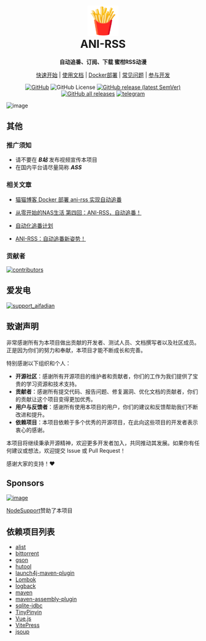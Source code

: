 <div align="center">
<img alt="icon-512.png" height="80" src="ui/public/icon-512.png"/>
<h1 align="center" style="margin-top: 0">ANI-RSS</h1>
<p align="center">
<strong>自动追番、订阅、下载 蜜柑RSS动漫</strong>
</p>

[快速开始](https://docs.wushuo.top/start)
|
[使用文档](https://docs.wushuo.top/add-rss)
|
[Docker部署](https://docs.wushuo.top/deploy/docker)
|
[常见问题](https://docs.wushuo.top/faq)
|
[参与开发](https://docs.wushuo.top/dev/basic)

[![GitHub](https://img.shields.io/badge/-GitHub-181717?logo=github)](https://github.com/wushuo894/ani-rss)
![GitHub License](https://img.shields.io/github/license/wushuo894/ani-rss)
[![GitHub release (latest SemVer)](https://img.shields.io/github/v/release/wushuo894/ani-rss?color=blue&label=download&sort=semver)](https://github.com/wushuo894/ani-rss/releases/latest)
[![GitHub all releases](https://img.shields.io/github/downloads/wushuo894/ani-rss/total?color=blue&label=github%20downloads)](https://docs.wushuo.top/history)
[![telegram](https://img.shields.io/static/v1?label=telegram&amp;message=ani-rss&amp;color=blue)](https://t.me/ani_rss)

</div>

![image](https://github.com/wushuo894/ani-rss-docs/raw/master/docs/public/screenshot/62f73859bd2fb7063f7f1eff12545fec-screenshot.webp)

## 其他

### 推广须知

- 请不要在 ***B站*** 发布视频宣传本项目
- 在国内平台请尽量简称 ***ASS***

### 相关文章

- [猫猫博客 Docker 部署 ani-rss 实现自动追番](https://catcat.blog/docker-ani-rss.html)

- [从零开始的NAS生活 第四回：ANI-RSS，自动追番！](https://www.wtsss.fun/archives/qhaQ3M7v)

- [自动化追番计划](http://jinghuashang.cn/posts/8f622332.html)

- [ANI-RSS：自动追番新姿势！](https://www.himiku.com/archives/ani-rss.html)

### 贡献者

<a href="https://github.com/wushuo894/ani-rss/graphs/contributors">
  <img src="https://contrib.rocks/image?repo=wushuo894/ani-rss" alt="contributors" />
</a>

## 爱发电

<a href="https://afdian.com/a/wushuo894" target="_blank">
  <img src="https://github.com/wushuo894/ani-rss-docs/raw/master/docs/image/support_aifadian.svg" alt="support_aifadian">
</a>

## 致谢声明

非常感谢所有为本项目做出贡献的开发者、测试人员、文档撰写者以及社区成员。正是因为你们的努力和奉献，本项目才能不断成长和完善。

特别感谢以下组织和个人：

- **开源社区**：感谢所有开源项目的维护者和贡献者，你们的工作为我们提供了宝贵的学习资源和技术支持。
- **贡献者**：感谢所有提交代码、报告问题、修复漏洞、优化文档的贡献者，你们的贡献让这个项目变得更加优秀。
- **用户与反馈者**：感谢所有使用本项目的用户，你们的建议和反馈帮助我们不断改进和提升。
- **依赖项目**：本项目依赖于多个优秀的开源项目，在此向这些项目的开发者表示衷心的感谢。

本项目将继续秉承开源精神，欢迎更多开发者加入，共同推动其发展。如果你有任何建议或想法，欢迎提交 Issue 或 Pull Request！

感谢大家的支持！❤️

## Sponsors

[![image](https://github.com/wushuo894/ani-rss-docs/raw/master/docs/image/support.nodeget.com_page_promotion_id%3D88.webp)](https://yxvm.com/)

[NodeSupport](https://github.com/NodeSeekDev/NodeSupport)赞助了本项目

## 依赖项目列表

- [alist](https://github.com/AlistGo/alist)
- [bittorrent](https://www.eclipse.org/)
- [gson](https://github.com/google/gson)
- [hutool](https://hutool.cn/)
- [launch4j-maven-plugin](https://github.com/orphan-oss/launch4j-maven-plugin)
- [Lombok](https://github.com/projectlombok/lombok)
- [logback](https://github.com/qos-ch/logback)
- [maven](https://github.com/apache/maven)
- [maven-assembly-plugin](https://github.com/apache/maven-assembly-plugin)
- [sqlite-jdbc](https://github.com/xerial/sqlite-jdbc)
- [TinyPinyin](https://github.com/promeG/TinyPinyin)
- [Vue.js](https://cn.vuejs.org/)
- [VitePress](https://vitepress.dev/zh/)
- [jsoup](https://github.com/jhy/jsoup)

